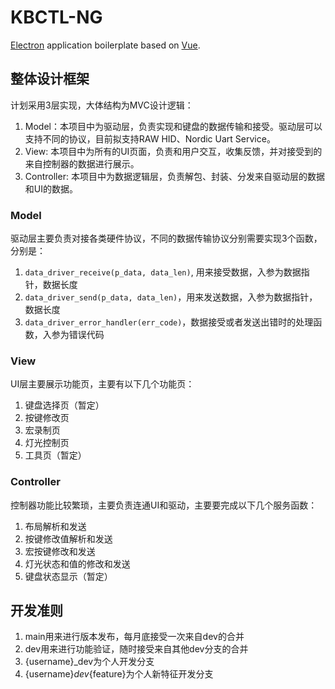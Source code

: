 # KBCTL-NG
[Electron](http://electron.atom.io/) application boilerplate based on [Vue](https://vuejs.org/).

## 整体设计框架

计划采用3层实现，大体结构为MVC设计逻辑：
1. Model：本项目中为驱动层，负责实现和键盘的数据传输和接受。驱动层可以支持不同的协议，目前拟支持RAW HID、Nordic Uart Service。
2. View: 本项目中为所有的UI页面，负责和用户交互，收集反馈，并对接受到的来自控制器的数据进行展示。
3. Controller: 本项目中为数据逻辑层，负责解包、封装、分发来自驱动层的数据和UI的数据。

### Model
驱动层主要负责对接各类硬件协议，不同的数据传输协议分别需要实现3个函数，分别是：
1. `data_driver_receive(p_data, data_len)`, 用来接受数据，入参为数据指针，数据长度
2. `data_driver_send(p_data, data_len)`，用来发送数据，入参为数据指针，数据长度
3. `data_driver_error_handler(err_code)`，数据接受或者发送出错时的处理函数，入参为错误代码

### View
UI层主要展示功能页，主要有以下几个功能页：
1. 键盘选择页（暂定）
2. 按键修改页
3. 宏录制页
4. 灯光控制页
5. 工具页（暂定）

### Controller
控制器功能比较繁琐，主要负责连通UI和驱动，主要要完成以下几个服务函数：
1. 布局解析和发送
2. 按键修改值解析和发送
3. 宏按键修改和发送
4. 灯光状态和值的修改和发送
5. 键盘状态显示（暂定）

## 开发准则
1. main用来进行版本发布，每月底接受一次来自dev的合并
2. dev用来进行功能验证，随时接受来自其他dev分支的合并
3. {username}_dev为个人开发分支
4. {username}_dev_{feature}为个人新特征开发分支
